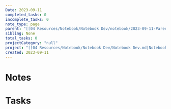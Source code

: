 ```yaml
---
Date: 2023-09-11
completed_tasks: 0
incomplete_tasks: 0
note_type: page
parent: "[[04 Resources/Notebook/Notebook Dev/notebook/2023-09-11-Parent|2023-09-11-Parent]]"
sibling: None
total_tasks: 0
projectCategory: "null"
project: "[[04 Resources/Notebook/Notebook Dev/Notebook Dev.md|Notebook Dev]]"
created: 2023-09-11
---
```

# Notes

# Tasks
